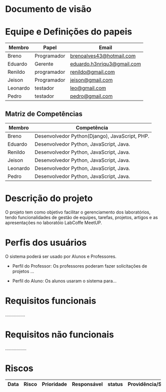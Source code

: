 # Documento de visão

# Equipe e Definições do papeis

Membro | Papel | Email
------ | ----- | -----
Breno | Programador | brenoalves43@hotmail.com
Eduardo | Gerente | eduardo.h3nriqu3@gmail.com
Renildo | programador | renildo@gmail.com
Jeison | Programador | jeison@gmail.com
Leonardo | testador | leo@gmail.com
Pedro | testador | pedro@gmail.com

## Matriz de Competências 

Membro | Competência 
------ | -----------
Breno | Desenvolvedor Python(Django), JavaScript, PHP.
Eduardo | Desenvolvedor Python, JavaScript, Java.
Renildo | Desenvolvedor Python, JavaScript, Java.
Jeison | Desenvolvedor Python, JavaScript, Java.
Leonardo | Desenvolvedor Python, JavaScript, Java.
Pedro | Desenvolvedor Python, JavaScript, Java.



# Descrição do projeto

O projeto tem como objetivo facilitar o gerenciamento dos laboratórios, tendo funcionalidades de gestão de equipes, tarefas, projetos, artigos e as apresentações no laboratóio LabCoffe MeetUP.


# Perfis dos usuários

O sistema poderá ser usado por Alunos e Professores.

* Perfil do Professor: Os professores poderam fazer solicitações de projetos ...

* Perfil do Aluno: Os alunos usaram o sistema para...

# Requisitos funcionais
................

# Requisitos não funcionais 
.................

# Riscos

Data | Risco | Prioridade | Responsável | status | Providência/Solução
---- | ----- | ---------- | ----------- | ------ | ------------------



